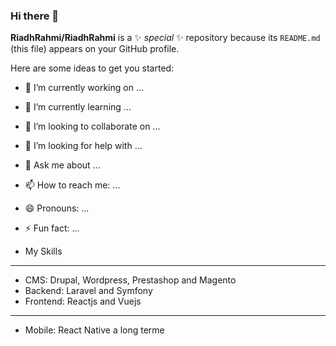 ### Hi there 👋


**RiadhRahmi/RiadhRahmi** is a ✨ _special_ ✨ repository because its `README.md` (this file) appears on your GitHub profile.

Here are some ideas to get you started:

- 🔭 I’m currently working on ...
- 🌱 I’m currently learning ...
- 👯 I’m looking to collaborate on ...
- 🤔 I’m looking for help with ...
- 💬 Ask me about ...
- 📫 How to reach me: ...
- 😄 Pronouns: ...
- ⚡ Fun fact: ...


- My Skills

----------------------------------------------
- CMS: Drupal, Wordpress, Prestashop and Magento
- Backend: Laravel and Symfony
- Frontend: Reactjs and Vuejs
----------------------------------------------
- Mobile: React Native a long terme

